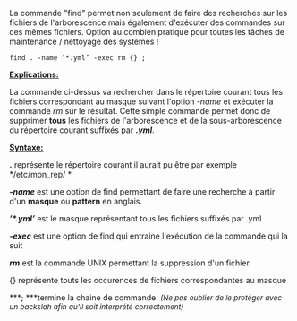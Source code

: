 La commande "find" permet non seulement de faire des recherches sur les fichiers de l'arborescence mais également d'exécuter des commandes sur ces mêmes fichiers. Option au combien pratique pour toutes les tâches de maintenance / nettoyage des systèmes !
```
find . -name ’*.yml’ -exec rm {} ;
```

**<span style="text-decoration: underline;"><strong>Explications:</strong></span>**

La commande ci-dessus va rechercher dans le répertoire courant tous les fichiers correspondant au masque suivant l'option *-name* et exécuter la commande *rm* sur le résultat. Cette simple commande permet donc de supprimer **tous** les fichiers de l'arborescence et de la sous-arborescence du répertoire courant suffixés par ***.yml***. 

**<span style="text-decoration: underline;">Syntaxe:</span>**

**.** représente le répertoire courant il aurait pu être par exemple */etc/mon_rep/ *

***-name*** est une option de find permettant de faire une recherche à partir d'un **masque** ou **pattern** en anglais.

<span class="userinput"><em><strong>’*.yml’</strong></em> est le masque représentant tous les fichiers suffixés par .yml</span>

***-exec*** est une option de find qui entraine l'exécution de la commande qui la suit

***rm*** est la commande UNIX permettant la suppression d'un fichier

{} représente touts les occurences de fichiers correspondantes au masque

***; ***termine la chaine de commande. <span style="font-size: small;"><cite dir="ltr">(Ne pas oublier de le protéger avec un backslah afin qu'il soit interprété correctement)</cite></span>
